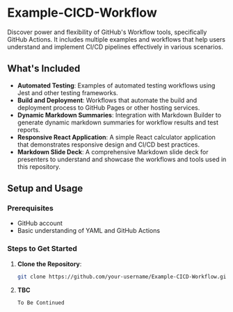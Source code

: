 # Example-CICD-Workflow

Discover power and flexibility of GitHub's Workflow tools, specifically GitHub Actions. It includes multiple examples and workflows that help users understand and implement CI/CD pipelines effectively in various scenarios.

## What's Included

- **Automated Testing**: Examples of automated testing workflows using Jest and other testing frameworks.
- **Build and Deployment**: Workflows that automate the build and deployment process to GitHub Pages or other hosting services.
- **Dynamic Markdown Summaries**: Integration with Markdown Builder to generate dynamic markdown summaries for workflow results and test reports.
- **Responsive React Application**: A simple React calculator application that demonstrates responsive design and CI/CD best practices.
- **Markdown Slide Deck**: A comprehensive Markdown slide deck for presenters to understand and showcase the workflows and tools used in this repository.

## Setup and Usage

### Prerequisites

- GitHub account
- Basic understanding of YAML and GitHub Actions

### Steps to Get Started

<!-- We gonna try to make it so you don't need to clone anything and u can just start presenting -->

1. **Clone the Repository**:

   ```bash
   git clone https://github.com/your-username/Example-CICD-Workflow.git
   ```

2. **TBC**

   ```bash
   To Be Continued
   ```
